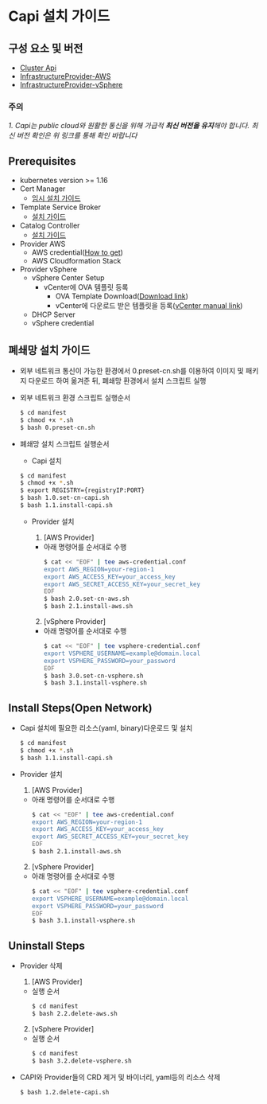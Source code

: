 
# Capi 설치 가이드

## 구성 요소 및 버전
* [Cluster Api](https://github.com/kubernetes-sigs/cluster-api/releases/latest)
* [InfrastructureProvider-AWS](https://github.com/kubernetes-sigs/cluster-api-provider-aws/releases/latest)
* [InfrastructureProvider-vSphere](https://github.com/kubernetes-sigs/cluster-api-provider-vsphere/releases/latest)

 ### **주의**
 _1. Capi는 public cloud와 원활한 통신을 위해 가급적 **최신 버전을 유지**해야 합니다. 최신 버전 확인은 위 링크를 통해 확인 바랍니다_

## Prerequisites
* kubernetes version >= 1.16
* Cert Manager
    * [임시 설치 가이드](https://github.com/tmax-cloud/install-cert-manager-temp)
* Template Service Broker
    * [설치 가이드](https://github.com/tmax-cloud/template-service-broker)
* Catalog Controller
    * [설치 가이드](https://github.com/tmax-cloud/install-catalog)
* Provider AWS
    * AWS credential([How to get](https://docs.aws.amazon.com/IAM/latest/UserGuide/id_credentials_access-keys.html))
    * AWS Cloudformation Stack
* Provider vSphere
    * vSphere Center Setup
        * vCenter에 OVA 템플릿 등록
            * OVA Template Download([Download link](https://storage.googleapis.com/capv-images/release/v1.17.3/ubuntu-1804-kube-v1.17.3.ova))
            * vCenter에 다운로드 받은 템플릿을 등록([vCenter manual link](https://docs.vmware.com/kr/VMware-vSphere/7.0/com.vmware.vsphere.vm_admin.doc/GUID-AFEDC48B-C96F-4088-9C1F-4F0A30E965DE.html))
    * DHCP Server
    * vSphere credential

## 폐쇄망 설치 가이드
* 외부 네트워크 통신이 가능한 환경에서 0.preset-cn.sh를 이용하여 이미지 및 패키지 다운로드 하여 옮겨준 뒤, 폐쇄망 환경에서 설치 스크립트 실행
* 외부 네트워크 환경 스크립트 실행순서
    ```bash
    $ cd manifest
    $ chmod +x *.sh
    $ bash 0.preset-cn.sh
    ```

* 폐쇄망 설치 스크립트 실행순서
    * Capi 설치
    ```bash
    $ cd manifest
    $ chmod +x *.sh
    $ export REGISTRY={registryIP:PORT}
    $ bash 1.0.set-cn-capi.sh
    $ bash 1.1.install-capi.sh
    ```
    
    * Provider 설치
        1. [AWS Provider]
        * 아래 명령어를 순서대로 수행
            ```bash
            $ cat << "EOF" | tee aws-credential.conf
            export AWS_REGION=your-region-1
            export AWS_ACCESS_KEY=your_access_key
            export AWS_SECRET_ACCESS_KEY=your_secret_key
            EOF
            $ bash 2.0.set-cn-aws.sh
            $ bash 2.1.install-aws.sh
            ```

        2. [vSphere Provider]
        * 아래 명령어를 순서대로 수행
            ```bash
            $ cat << "EOF" | tee vsphere-credential.conf
            export VSPHERE_USERNAME=example@domain.local
            export VSPHERE_PASSWORD=your_password
            EOF
            $ bash 3.0.set-cn-vsphere.sh
            $ bash 3.1.install-vsphere.sh
            ```
## Install Steps(Open Network)
* Capi 설치에 필요한 리소스(yaml, binary)다운로드 및 설치
    ```bash
    $ cd manifest
    $ chmod +x *.sh
    $ bash 1.1.install-capi.sh
    ```

* Provider 설치
    1. [AWS Provider]
    * 아래 명령어를 순서대로 수행
        ```bash
        $ cat << "EOF" | tee aws-credential.conf
        export AWS_REGION=your-region-1
        export AWS_ACCESS_KEY=your_access_key
        export AWS_SECRET_ACCESS_KEY=your_secret_key
        EOF
        $ bash 2.1.install-aws.sh

    2. [vSphere Provider]
    * 아래 명령어를 순서대로 수행
        ```bash
        $ cat << "EOF" | tee vsphere-credential.conf
        export VSPHERE_USERNAME=example@domain.local
        export VSPHERE_PASSWORD=your_password
        EOF
        $ bash 3.1.install-vsphere.sh
        ```
## Uninstall Steps
* Provider 삭제
    1. [AWS Provider]
    * 실행 순서
        ```bash
        $ cd manifest
        $ bash 2.2.delete-aws.sh
        ```

    2. [vSphere Provider]
    * 실행 순서
        ```bash
        $ cd manifest
        $ bash 3.2.delete-vsphere.sh
        ```

* CAPI와 Provider들의 CRD 제거 및 바이너리, yaml등의 리소스 삭제
    ```bash
    $ bash 1.2.delete-capi.sh
    ```